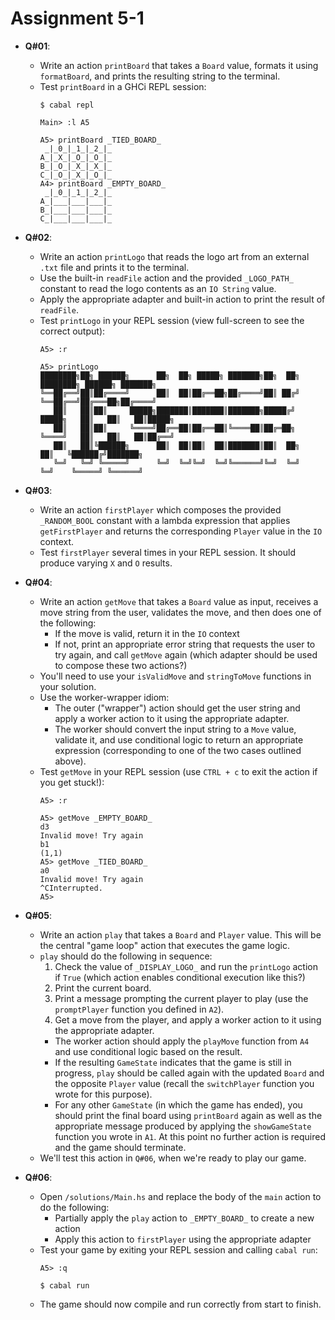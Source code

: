 # **Assignment 5-1**

* **Q#01**:
  * Write an action `printBoard` that takes a `Board` value, formats it using `formatBoard`, and prints the resulting string to the terminal.
  * Test `printBoard` in a GHCi REPL session:
    ```shell
    $ cabal repl

    Main> :l A5

    A5> printBoard _TIED_BOARD_
     _|_0_|_1_|_2_|_
    A_|_X_|_O_|_O_|_
    B_|_O_|_X_|_X_|_
    C_|_O_|_X_|_O_|_
    A4> printBoard _EMPTY_BOARD_
     _|_0_|_1_|_2_|_
    A_|___|___|___|_
    B_|___|___|___|_
    C_|___|___|___|_
    ```

* **Q#02**:
  * Write an action `printLogo` that reads the logo art from an external `.txt` file and prints it to the terminal.
  * Use the built-in `readFile` action and the provided `_LOGO_PATH_` constant to read the logo contents as an `IO String` value.
  * Apply the appropriate adapter and built-in action to print the result of `readFile`.
  * Test `printLogo` in your REPL session (view full-screen to see the correct output):
    ```shell
    A5> :r

    A5> printLogo
    ████████╗██╗ ██████╗      ██╗  ██╗ █████╗ ███████╗██╗  ██╗      ████████╗ ██████╗ ███████╗
    ╚══██╔══╝██║██╔════╝      ██║  ██║██╔══██╗██╔════╝██║ ██╔╝      ╚══██╔══╝██╔═══██╗██╔════╝
       ██║   ██║██║     █████╗███████║███████║███████╗█████╔╝ █████╗   ██║   ██║   ██║█████╗
       ██║   ██║██║     ╚════╝██╔══██║██╔══██║╚════██║██╔═██╗ ╚════╝   ██║   ██║   ██║██╔══╝
       ██║   ██║╚██████╗      ██║  ██║██║  ██║███████║██║  ██╗         ██║   ╚██████╔╝███████╗
       ╚═╝   ╚═╝ ╚═════╝      ╚═╝  ╚═╝╚═╝  ╚═╝╚══════╝╚═╝  ╚═╝         ╚═╝    ╚═════╝ ╚══════╝
    ```

* **Q#03**:
  * Write an action `firstPlayer` which composes the provided `_RANDOM_BOOL` constant with a lambda expression that applies `getFirstPlayer` and returns the corresponding `Player` value in the `IO` context.
  * Test `firstPlayer` several times in your REPL session. It should produce varying `X` and `O` results.

* **Q#04**:
  * Write an action `getMove` that takes a `Board` value as input, receives a move string from the user, validates the move, and then does one of the following:
    * If the move is valid, return it in the `IO` context
    * If not, print an appropriate error string that requests the user to try again, and call `getMove` again (which adapter should be used to compose these two actions?)
  * You'll need to use your `isValidMove` and `stringToMove` functions in your solution.
  * Use the worker-wrapper idiom:
    * The outer ("wrapper") action should get the user string and apply a worker action to it using the appropriate adapter.
    * The worker should convert the input string to a `Move` value, validate it, and use conditional logic to return an appropriate expression (corresponding to one of the two cases outlined above).
  * Test `getMove` in your REPL session (use `CTRL + c` to exit the action if you get stuck!):
    ```shell
    A5> :r

    A5> getMove _EMPTY_BOARD_
    d3
    Invalid move! Try again
    b1
    (1,1)
    A5> getMove _TIED_BOARD_
    a0
    Invalid move! Try again
    ^CInterrupted.
    A5>
    ```

* **Q#05**:
  * Write an action `play` that takes a `Board` and `Player` value. This will be the central "game loop" action that executes the game logic.
  * `play` should do the following in sequence:
    1. Check the value of `_DISPLAY_LOGO_` and run the `printLogo` action if `True` (which action enables conditional execution like this?)
    2. Print the current board.
    3. Print a message prompting the current player to play (use the `promptPlayer` function you defined in `A2`).
    4. Get a move from the player, and apply a worker action to it using the appropriate adapter.
      * The worker action should apply the `playMove` function from `A4` and use conditional logic based on the result.
      * If the resulting `GameState` indicates that the game is still in progress, `play` should be called again with the updated `Board` and the opposite `Player` value (recall the `switchPlayer` function you wrote for this purpose).
      * For any other `GameState` (in which the game has ended), you should print the final board using `printBoard` again as well as the appropriate message produced by applying the `showGameState` function you wrote in `A1`. At this point no further action is required and the game should terminate.
  * We'll test this action in `Q#06`, when we're ready to play our game.

* **Q#06**:
  * Open `/solutions/Main.hs` and replace the body of the `main` action to do the following:
    * Partially apply the `play` action to `_EMPTY_BOARD_` to create a new action
    * Apply this action to `firstPlayer` using the appropriate adapter
  * Test your game by exiting your REPL session and calling `cabal run`:
    ```shell
    A5> :q

    $ cabal run
    ```
  * The game should now compile and run correctly from start to finish.